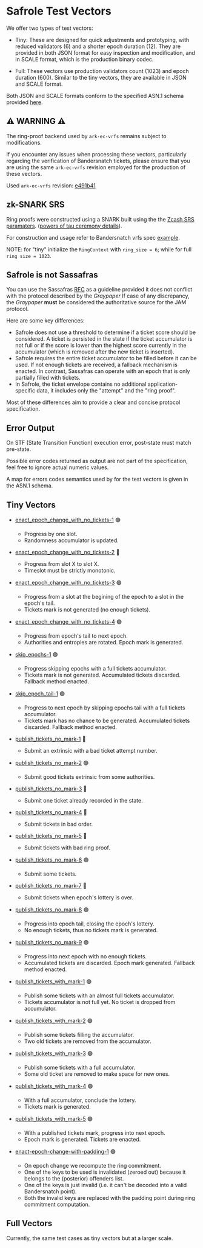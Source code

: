 # Safrole Test Vectors

We offer two types of test vectors:

- Tiny: These are designed for quick adjustments and prototyping, with reduced validators (6)
  and a shorter epoch duration (12). They are provided in both JSON format for easy inspection
  and modification, and in SCALE format, which is the production binary codec.

- Full: These vectors use production validators count (1023) and epoch duration (600).
  Similar to the tiny vectors, they are available in JSON and SCALE format.

Both JSON and SCALE formats conform to the specified ASN.1 schema provided [here](./safrole.asn).

## ⚠️ WARNING  ⚠️

The ring-proof backend used by `ark-ec-vrfs` remains subject to modifications.

If you encounter any issues when processing these vectors, particularly
regarding the verification of Bandersnatch tickets, please ensure that you
are using the same `ark-ec-vrfs` revision employed for the production of these
vectors.

Used `ark-ec-vrfs` revision: [e491b41](https://github.com/davxy/ark-ec-vrfs/tree/e491b41b48d9132f59ff2a4d4f1c6c3e853deab7)

## zk-SNARK SRS

Ring proofs were constructed using a SNARK built using the the [Zcash SRS paramaters](zcash-srs-2-11-uncompressed.bin).
([powers of tau ceremony details](https://zfnd.org/conclusion-of-the-powers-of-tau-ceremony)).

For construction and usage refer to Bandersnatch vrfs spec [example](https://github.com/davxy/bandersnatch-vrfs-spec/tree/main/example).

NOTE: for "tiny" initialize the `RingContext` with `ring_size = 6`; while for full `ring size = 1023`.

## Safrole **is not** Sassafras

You can use the Sassafras [RFC](https://github.com/polkadot-fellows/RFCs/blob/main/text/0026-sassafras-consensus.md)
as a guideline provided it does not conflict with the protocol described by the *Graypaper*
If case of any discrepancy, the *Graypaper* **must** be considered the authoritative source
for the JAM protocol.

Here are some key differences:
- Safrole does not use a threshold to determine if a ticket score should be considered.
  A ticket is persisted in the state if the ticket accumulator is not full or if the
  score is lower than the highest score currently in the accumulator (which is removed
  after the new ticket is inserted).
- Safrole requires the entire ticket accumulator to be filled before it can be used.
  If not enough tickets are received, a fallback mechanism is enacted. In contrast,
  Sassafras can operate with an epoch that is only partially filled with tickets.
- In Safrole, the ticket envelope contains no additional application-specific data,
  it includes only the "attempt" and the "ring proof".

Most of these differences aim to provide a clear and concise protocol specification.

## Error Output

On STF (State Transition Function) execution error, post-state must match pre-state.

Possible error codes returned as output are not part of the specification,
feel free to ignore actual numeric values.

A map for errors codes semantics used by for the test vectors is given in the ASN.1 schema.

## Tiny Vectors

- [enact_epoch_change_with_no_tickets-1](./tiny/enact-epoch-change-with-no-tickets-1.json) 🟢
  - Progress by one slot.
  - Randomness accumulator is updated.

- [enact_epoch_change_with_no_tickets-2](./tiny/enact-epoch-change-with-no-tickets-2.json) 🔴
  - Progress from slot X to slot X.
  - Timeslot must be strictly monotonic.

- [enact_epoch_change_with_no_tickets-3](./tiny/enact-epoch-change-with-no-tickets-3.json) 🟢
  - Progress from a slot at the begining of the epoch to a slot in the epoch's tail.
  - Tickets mark is not generated (no enough tickets).

- [enact_epoch_change_with_no_tickets-4](./tiny/enact-epoch-change-with-no-tickets-4.json) 🟢
  - Progress from epoch's tail to next epoch.
  - Authorities and entropies are rotated. Epoch mark is generated.

- [skip_epochs-1](./tiny/skip-epochs-1.json) 🟢
  - Progress skipping epochs with a full tickets accumulator.
  - Tickets mark is not generated. Accumulated tickets discarded. Fallback method enacted.

- [skip_epoch_tail-1](./tiny/skip-epoch-tail-1.json) 🟢
  - Progress to next epoch by skipping epochs tail with a full tickets accumulator.
  - Tickets mark has no chance to be generated. Accumulated tickets discarded. Fallback method enacted.

- [publish_tickets_no_mark-1](./tiny/publish-tickets-no-mark-1.json) 🔴
  - Submit an extrinsic with a bad ticket attempt number.

- [publish_tickets_no_mark-2](./tiny/publish-tickets-no-mark-2.json) 🟢
  - Submit good tickets extrinsic from some authorities.

- [publish_tickets_no_mark-3](./tiny/publish-tickets-no-mark-3.json) 🔴
  - Submit one ticket already recorded in the state.

- [publish_tickets_no_mark-4](./tiny/publish-tickets-no-mark-4.json) 🔴
  - Submit tickets in bad order.

- [publish_tickets_no_mark-5](./tiny/publish-tickets-no-mark-5.json) 🔴
  - Submit tickets with bad ring proof.

- [publish_tickets_no_mark-6](./tiny/publish-tickets-no-mark-6.json) 🟢
  - Submit some tickets.

- [publish_tickets_no_mark-7](./tiny/publish-tickets-no-mark-7.json) 🔴
  - Submit tickets when epoch's lottery is over.

- [publish_tickets_no_mark-8](./tiny/publish-tickets-no-mark-8.json) 🟢
  - Progress into epoch tail, closing the epoch's lottery.
  - No enough tickets, thus no tickets mark is generated.

- [publish_tickets_no_mark-9](./tiny/publish-tickets-no-mark-9.json) 🟢
  - Progress into next epoch with no enough tickets.
  - Accumulated tickets are discarded. Epoch mark generated. Fallback method enacted.

- [publish_tickets_with_mark-1](./tiny/publish-tickets-with-mark-1.json) 🟢
  - Publish some tickets with an almost full tickets accumulator.
  - Tickets accumulator is not full yet. No ticket is dropped from accumulator.

- [publish_tickets_with_mark-2](./tiny/publish-tickets-with-mark-2.json) 🟢
  - Publish some tickets filling the accumulator.
  - Two old tickets are removed from the accumulator.

- [publish_tickets_with_mark-3](./tiny/publish-tickets-with-mark-3.json) 🟢
  - Publish some tickets with a full accumulator.
  - Some old ticket are removed to make space for new ones.

- [publish_tickets_with_mark-4](./tiny/publish-tickets-with-mark-4.json) 🟢
  - With a full accumulator, conclude the lottery.
  - Tickets mark is generated.

- [publish_tickets_with_mark-5](./tiny/publish-tickets-with-mark-5.json) 🟢
  - With a published tickets mark, progress into next epoch.
  - Epoch mark is generated. Tickets are enacted.

- [enact-epoch-change-with-padding-1](./tiny/enact-epoch-change-with-padding-1.json) 🟢
  - On epoch change we recompute the ring commitment.
  - One of the keys to be used is invalidated (zeroed out) because it belongs to the (posterior) offenders list.
  - One of the keys is just invalid (i.e. it can't be decoded into a valid Bandersnatch point).
  - Both the invalid keys are replaced with the padding point during ring commitment computation.

## Full Vectors

Currently, the same test cases as tiny vectors but at a larger scale.
